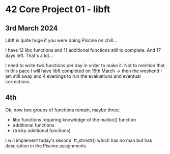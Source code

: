 # 42 Core Project 01 - libft

## 3rd March 2024
Libft is quite huge if you were doing Piscine on chill...

I have 12 libc functions and 11 additional functions still to complete. And 17 days left. That's a lot...

I need to write two functions per day in order to make it. Not to mention that in this pace I will have libft completed on 15th March -> then the weekend I am still away and 4 evenings to run the evaluations and eventual corrections.

## 4th

Ok, now two groups of functions remain, maybe three:
- libc functions requiring knowledge of the malloc() function
- additional functions
- (tricky additional functions)

I will implement today's second: ft_strnstr() which has no man but has description in the Piscine assignments


